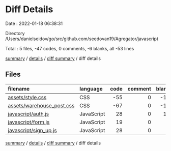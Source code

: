 # Diff Details

Date : 2022-01-18 06:38:31

Directory /Users/danielseidov/go/src/github.com/seedovan19/Agregator/javascript

Total : 5 files,  -47 codes, 0 comments, -6 blanks, all -53 lines

[summary](results.md) / [details](details.md) / [diff summary](diff.md) / diff details

## Files
| filename | language | code | comment | blank | total |
| :--- | :--- | ---: | ---: | ---: | ---: |
| [assets/style.css](/assets/style.css) | CSS | -55 | 0 | -10 | -65 |
| [assets/warehouse_post.css](/assets/warehouse_post.css) | CSS | -67 | 0 | -12 | -79 |
| [javascript/auth.js](/javascript/auth.js) | JavaScript | 28 | 0 | 10 | 38 |
| [javascript/form.js](/javascript/form.js) | JavaScript | 19 | 0 | 1 | 20 |
| [javascript/sign_up.js](/javascript/sign_up.js) | JavaScript | 28 | 0 | 5 | 33 |

[summary](results.md) / [details](details.md) / [diff summary](diff.md) / diff details